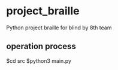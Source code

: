# project_braille
Python project braille for blind by 8th team

operation process
-----------------
$cd src 
\$python3 main.py
